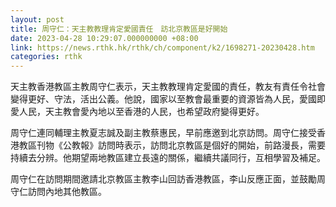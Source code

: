 ```yaml
---
layout: post
title: 周守仁：天主教教理肯定愛國責任　訪北京教區是好開始
date: 2023-04-28 10:29:07.000000000 +08:00
link: https://news.rthk.hk/rthk/ch/component/k2/1698271-20230428.htm
categories: rthk
---
```


天主教香港教區主教周守仁表示，天主教教理肯定愛國的責任，教友有責任令社會變得更好、守法，活出公義。他說，國家以至教會最重要的資源皆為人民，愛國即愛人民，天主教會愛內地以至香港的人民，也希望政府變得更好。

周守仁連同輔理主教夏志誠及副主教蔡惠民，早前應邀到北京訪問。周守仁接受香港教區刊物《公教報》訪問時表示，訪問北京教區是個好的開始，前路漫長，需要持續去分辨。他期望兩地教區建立長遠的關係，繼續共議同行，互相學習及補足。

周守仁在訪問期間邀請北京教區主教李山回訪香港教區，李山反應正面，並鼓勵周守仁訪問內地其他教區。
